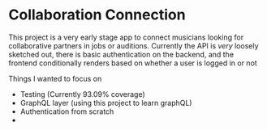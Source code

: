 # Collaboration Connection

This project is a very early stage app to connect musicians looking for collaborative partners in jobs or auditions. Currently the API is *very* loosely sketched out, there is basic authentication on the backend, and the frontend conditionally renders based on whether a user is logged in or not

Things I wanted to focus on
- Testing (Currently 93.09% coverage)
- GraphQL layer (using this project to learn graphQL)
- Authentication from scratch
- 